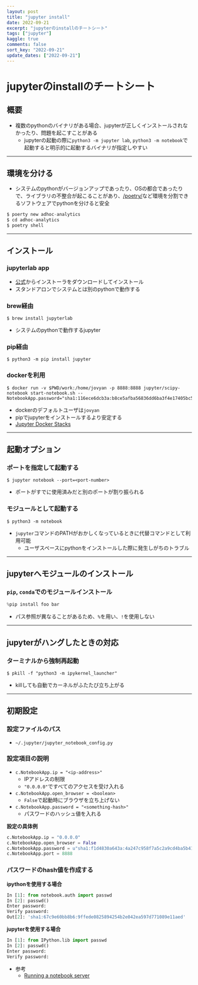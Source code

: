 ```yaml
---
layout: post
title: "jupyter install"
date: 2022-09-21
excerpt: "jupyterのinstallのチートシート"
tags: ["jupyter"]
kaggle: true
comments: false
sort_key: "2022-09-21"
update_dates: ["2022-09-21"]
---
```


# jupyterのinstallのチートシート

## 概要
 - 複数のpythonのバイナリがある場合、jupyterが正しくインストールされなかったり、問題を起こすことがある
   - jupyterの起動の際に`python3 -m jupyter lab`, `python3 -m notebook`で起動すると明示的に起動するバイナリが指定しやすい

---

## 環境を分ける
 - システムのpythonがバージョンアップであったり、OSの都合であったりで、ライブラリの不整合が起こることがあり、[/poetry/](/python-poetry/)など環境を分割できるソフトウェアでpythonを分けると安全

```python
$ poerty new adhoc-analytics
$ cd adhoc-analytics
$ poetry shell
```

---

## インストール

### jupyterlab app
 - [公式](https://github.com/jupyterlab/jupyterlab_app)からインストーラをダウンロードしてインストール
 - スタンドアロンでシステムとは別のpythonで動作する

### brew経由
```console
$ brew install jupyterlab
```
 - システムのpythonで動作するjupyter

### pip経由
```console
$ python3 -m pip install jupyter
```

### dockerを利用
```console
$ docker run -v $PWD/work:/home/jovyan -p 8888:8888 jupyter/scipy-notebook start-notebook.sh --NotebookApp.password="sha1:116ece6dcb3a:b8ce5afba56836dd6ba3f4e17405bc5064a630cd"
```
 - dockerのデフォルトユーザは`jovyan`
 - pipでjupyterをインストールするより安定する
 - [Jupyter Docker Stacks](https://jupyter-docker-stacks.readthedocs.io/en/latest/)

---

## 起動オプション

### ポートを指定して起動する
```console
$ jupyter notebook --port=<port-number>
```
 - ポートがすでに使用済みだと別のポートが割り振られる

### モジュールとして起動する
```console
$ python3 -m notebook
```
 - `jupyter`コマンドのPATHがおかしくなっているときに代替コマンドとして利用可能
   - ユーザスペースにpythonをインストールした際に発生しがちのトラブル

---

## jupyterへモジュールのインストール

### `pip`, `conda`でのモジュールインストール
```python
%pip install foo bar
```
 - パス参照が異なることがあるため、`%`を用い、`!`を使用しない

---

## jupyterがハングしたときの対応

### ターミナルから強制再起動
```console
$ pkill -f "python3 -m ipykernel_launcher"
```
 - killしても自動でカーネルがふたたび立ち上がる

---

## 初期設定

### 設定ファイルのパス
   - `~/.jupyter/jupyter_notebook_config.py`

### 設定項目の説明
 - `c.NotebookApp.ip = "<ip-address>"`
   - IPアドレスの制限
   - `"0.0.0.0"`ですべてのアクセスを受け入れる
 - `c.NotebookApp.open_browser = <boolean>`
   - `False`で起動時にブラウザを立ち上げない
 - `c.NotebookApp.password = "<something-hash>"`
    - パスワードのハッシュ値を入れる

**設定の具体例**
```python
c.NotebookApp.ip = "0.0.0.0"
c.NotebookApp.open_browser = False
c.NotebookApp.password = u"sha1:f1d4830a643a:4a247c958f7a5c2a9cd4ba5b419a09a76ae2bfaf"
c.NotebookApp.port = 8888
```

### パスワードのhash値を作成する

**ipythonを使用する場合**
```python
In [1]: from notebook.auth import passwd
In [2]: passwd()
Enter password:
Verify password:
Out[2]: 'sha1:67c9e60bb8b6:9ffede0825894254b2e042ea597d771089e11aed'
```

**jupyterを使用する場合**
```python
In [1]: from IPython.lib import passwd
In [2]: passwd()
Enter password:
Verify password:
```
 - 参考
   - [Running a notebook server](https://jupyter-notebook.readthedocs.io/en/stable/public_server.html#preparing-a-hashed-password)
